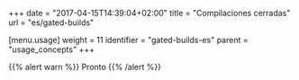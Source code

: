 +++
date = "2017-04-15T14:39:04+02:00"
title = "Compilaciones cerradas"
url = "es/gated-builds"

[menu.usage]
  weight = 11
  identifier = "gated-builds-es"
  parent = "usage_concepts"
+++

{{% alert warn %}}
Pronto
{{% /alert %}}
